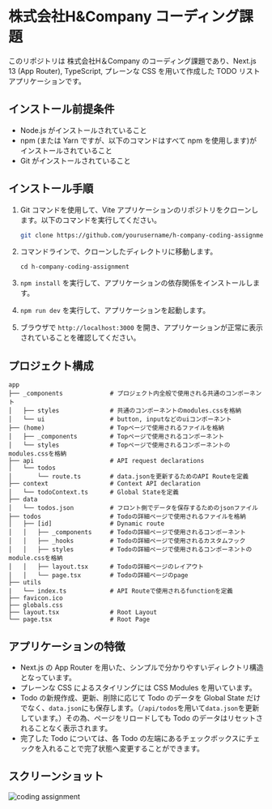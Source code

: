 # 株式会社H&Company コーディング課題

このリポジトリは 株式会社H＆Company のコーディング課題であり、Next.js 13 (App Router), TypeScript, プレーンな CSS を用いて作成した TODO リストアプリケーションです。

## インストール前提条件

- Node.js がインストールされていること
- npm (または Yarn ですが、以下のコマンドはすべて npm を使用します)がインストールされていること
- Git がインストールされていること

## インストール手順

1. Git コマンドを使用して、Vite アプリケーションのリポジトリをクローンします。以下のコマンドを実行してください。

   ```bash
   git clone https://github.com/yourusername/h-company-coding-assignment.git
   ```

2. コマンドラインで、クローンしたディレクトリに移動します。

   ```
   cd h-company-coding-assignment
   ```

3. `npm install` を実行して、アプリケーションの依存関係をインストールします。

4. `npm run dev` を実行して、アプリケーションを起動します。

5. ブラウザで `http://localhost:3000` を開き、アプリケーションが正常に表示されていることを確認してください。

## プロジェクト構成

```plaintext
app
├── _components             # プロジェクト内全般で使用される共通のコンポーネント
│   ├── styles              # 共通のコンポーネントのmodules.cssを格納
│   └── ui                  # button, inputなどのuiコンポーネント
├── (home)                  # Topページで使用されるファイルを格納
│   ├── _components         # Topページで使用されるコンポーネント
│   └── styles              # Topページで使用されるコンポーネントのmodules.cssを格納
├── api                     # API request declarations
│   └── todos
│       └── route.ts        # data.jsonを更新するためのAPI Routeを定義
├── context                 # Context API declaration
│   └── todoContext.ts      # Global Stateを定義
├── data
│   └── todos.json          # フロント側でデータを保存するためのjsonファイル
├── todos                   # Todoの詳細ページで使用されるファイルを格納
│   ├── [id]                # Dynamic route
│   │   ├── _components     # Todoの詳細ページで使用されるコンポーネント
│   │   ├── _hooks          # Todoの詳細ページで使用されるカスタムフック
│   │   ├── styles          # Todoの詳細ページで使用されるコンポーネントのmodule.cssを格納
│   │   ├── layout.tsx      # Todoの詳細ページのレイアウト
│   │   └── page.tsx        # Todoの詳細ページのpage
├── utils
|   └── index.ts            # API Routeで使用されるfunctionを定義
├── favicon.ico
├── globals.css
├── layout.tsx              # Root Layout
└── page.tsx                # Root Page
```

## アプリケーションの特徴

- Next.js の App Router を用いた、シンプルで分かりやすいディレクトリ構造となっています。
- プレーンな CSS によるスタイリングには CSS Modules を用いています。
- Todo の新規作成、更新、削除に応じて Todo のデータを Global State だけでなく、`data.json`にも保存します。（`/api/todos`を用いて`data.json`を更新しています。）その為、ページをリロードしても Todo のデータはリセットされることなく表示されます。
- 完了した Todo については、各 Todo の左端にあるチェックボックスにチェックを入れることで完了状態へ変更することができます。

## スクリーンショット

![coding assignment](https://github.com/keento0809/h-company-coding-assignment/assets/65790344/b08a9599-90a8-41c3-8f78-43c46acaed30)
